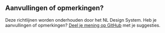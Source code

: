 ## Aanvullingen of opmerkingen?

Deze richtlijnen worden onderhouden door het NL Design System.
Heb je aanvullingen of opmerkingen? [Deel je mening op GitHub](https://github.com/nl-design-system/documentatie/issues/428) met je suggesties.

